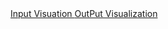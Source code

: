 <a href="http://rawgit.com/Val-exand3r/hcin720-fall16/master/Assignment2-%2520Senors/photonJavascript/jquery.animateSprite/jquery.animateSprite-master/walkingLive.html" target="_blank">
Input Visuation
</a>
<a href="http://rawgit.com/Val-exand3r/hcin720-fall16/master/Assignment2-%20Senors/photonJavascript/particleTweet.html" target="_blank">OutPut Visualization</a>
